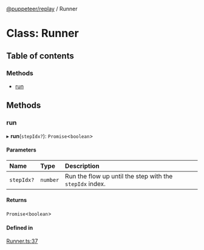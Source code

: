[@puppeteer/replay](../README.md) / Runner

# Class: Runner

## Table of contents

### Methods

- [run](Runner.md#run)

## Methods

### run

▸ **run**(`stepIdx?`): `Promise`<`boolean`\>

#### Parameters

| Name | Type | Description |
| :------ | :------ | :------ |
| `stepIdx?` | `number` | Run the flow up until the step with the `stepIdx` index. |

#### Returns

`Promise`<`boolean`\>

#### Defined in

[Runner.ts:37](https://github.com/puppeteer/replay/blob/main/src/Runner.ts#L37)
